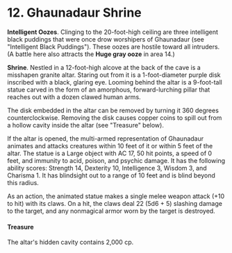 # 12. Ghaunadaur Shrine

**Intelligent Oozes**. Clinging to the 20-foot-high ceiling are three intelligent black puddings that were once drow worshipers of Ghaunadaur (see "Intelligent Black Puddings"). These oozes are hostile toward all intruders. (A battle here also attracts the **Huge gray ooze** in area 14.)

**Shrine**. Nestled in a 12-foot-high alcove at the back of the cave is a misshapen granite altar. Staring out from it is a 1-foot-diameter purple disk inscribed with a black, glaring eye. Looming behind the altar is a 9-foot-tall statue carved in the form of an amorphous, forward-lurching pillar that reaches out with a dozen clawed human arms.

The disk embedded in the altar can be removed by turning it 360 degrees counterclockwise. Removing the disk causes copper coins to spill out from a hollow cavity inside the altar (see "Treasure" below).

If the altar is opened, the multi-armed representation of Ghaunadaur animates and attacks creatures within 10 feet of it or within 5 feet of the altar. The statue is a Large object with AC 17, 50 hit points, a speed of 0 feet, and immunity to acid, poison, and psychic damage. It has the following ability scores: Strength 14, Dexterity 10, Intelligence 3, Wisdom 3, and Charisma 1. It has blindsight out to a range of 10 feet and is blind beyond this radius.

As an action, the animated statue makes a single melee weapon attack (+10 to hit) with its claws. On a hit, the claws deal 22 (5d6 + 5) slashing damage to the target, and any nonmagical armor worn by the target is destroyed.

#### Treasure

The altar's hidden cavity contains 2,000 cp.